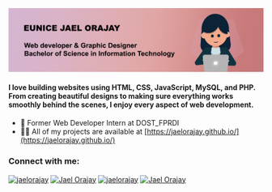 ![logo](header.jpg)
<h4 align="left">I love building websites using HTML, CSS, JavaScript, MySQL, and PHP. From creating beautiful designs to making sure everything works smoothly behind the scenes, I enjoy every aspect of web development. </h4>

- 🔭 Former Web Developer Intern at DOST_FPRDI
- 👨‍💻 All of my projects are available at [https://jaelorajay.github.io/](https://jaelorajay.github.io/)

<h3 align="left">Connect with me:</h3>
<p align="left">
<a href="https://twitter.com/jaelorajay" target="blank"><img align="center" src="https://raw.githubusercontent.com/rahuldkjain/github-profile-readme-generator/master/src/images/icons/Social/twitter.svg" alt="jaelorajay" height="30" width="40" /></a>
<a href="https://fb.com/jael orajay" target="blank"><img align="center" src="https://raw.githubusercontent.com/rahuldkjain/github-profile-readme-generator/master/src/images/icons/Social/facebook.svg" alt="Jael Orajay" height="30" width="40" /></a>
<a href="https://instagram.com/jaelorajay" target="blank"><img align="center" src="https://raw.githubusercontent.com/rahuldkjain/github-profile-readme-generator/master/src/images/icons/Social/instagram.svg" alt="jaelorajay" height="30" width="40" /></a>
<a href="https://www.youtube.com/c/jael orajay" target="blank"><img align="center" src="https://raw.githubusercontent.com/rahuldkjain/github-profile-readme-generator/master/src/images/icons/Social/youtube.svg" alt="Jael Orajay" height="30" width="40" /></a>
</p>

